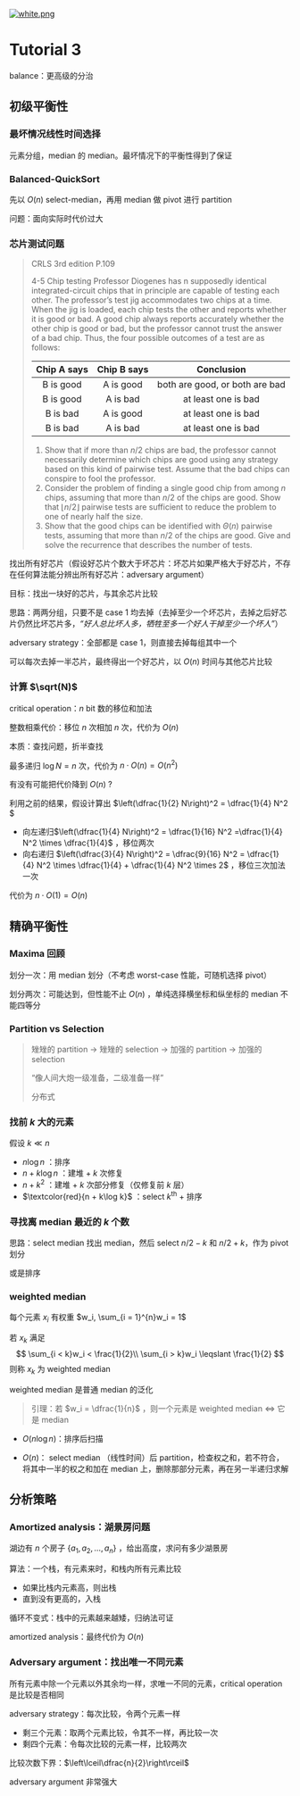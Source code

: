[![white.png](https://i.loli.net/2019/04/11/5cae134487910.png)](https://github.com/i1123581321/NJU-open-resource)

# Tutorial 3

balance：更高级的分治

## 初级平衡性

### 最坏情况线性时间选择

元素分组，median 的 median。最坏情况下的平衡性得到了保证

### Balanced-QuickSort

先以 $O(n)$ select-median，再用 median 做 pivot 进行 partition

问题：面向实际时代价过大

### 芯片测试问题

> CRLS 3rd edition P.109
>
> 4-5 Chip testing
> Professor Diogenes has n supposedly identical integrated-circuit chips that in principle are capable of testing each other. The professor’s test jig accommodates two chips at a time. When the jig is loaded, each chip tests the other and reports whether it is good or bad. A good chip always reports accurately whether the other chip is good or bad, but the professor cannot trust the answer of a bad chip. Thus, the four possible outcomes of a test are as follows:
>
> | Chip A says | Chip B says |           Conclusion           |
> | :---------: | :---------: | :----------------------------: |
> |  B is good  |  A is good  | both are good, or both are bad |
> |  B is good  |  A is bad   |      at least one is bad       |
> |  B is bad   |  A is good  |      at least one is bad       |
> |  B is bad   |  A is bad   |      at least one is bad       |
>
> 1. Show that if more than $n/2$ chips are bad, the professor cannot necessarily determine which chips are good using any strategy based on this kind of pairwise test. Assume that the bad chips can conspire to fool the professor.
> 2. Consider the problem of finding a single good chip from among $n$ chips, assuming that more than $n/2$ of the chips are good. Show that $\lfloor n / 2 \rfloor$ pairwise tests are sufficient to reduce the problem to one of nearly half the size.
> 3. Show that the good chips can be identified with $\Theta(n)​$ pairwise tests, assuming that more than $n/2​$ of the chips are good. Give and solve the recurrence that describes the number of tests.

找出所有好芯片（假设好芯片个数大于坏芯片：坏芯片如果严格大于好芯片，不存在任何算法能分辨出所有好芯片：adversary argument）

目标：找出一块好的芯片，与其余芯片比较

思路：两两分组，只要不是 case 1 均去掉（去掉至少一个坏芯片，去掉之后好芯片仍然比坏芯片多，*“好人总比坏人多，牺牲至多一个好人干掉至少一个坏人”*）

adversary strategy：全部都是 case 1，则直接去掉每组其中一个

可以每次去掉一半芯片，最终得出一个好芯片，以 $O(n)​$ 时间与其他芯片比较

### 计算 $\sqrt(N)$ 

critical operation：$n$ bit 数的移位和加法

整数相乘代价：移位 $n$ 次相加 $n$ 次，代价为 $O(n)$

本质：查找问题，折半查找

最多递归 $\log N = n$ 次，代价为 $n \cdot O(n) = O(n^2)$

有没有可能把代价降到 $O(n)$ ?

利用之前的结果，假设计算出 $\left(\dfrac{1}{2} N\right)^2 = \dfrac{1}{4} N^2​$ 

* 向左递归$\left(\dfrac{1}{4} N\right)^2 = \dfrac{1}{16} N^2 =\dfrac{1}{4} N^2 \times \dfrac{1}{4}​$ ，移位两次
* 向右递归 $\left(\dfrac{3}{4} N\right)^2 = \dfrac{9}{16} N^2 = \dfrac{1}{4} N^2 \times \dfrac{1}{4} + \dfrac{1}{4} N^2 \times 2$ ，移位三次加法一次

代价为 $n \cdot O(1) = O(n)$

## 精确平衡性

### Maxima 回顾

划分一次：用 median 划分（不考虑 worst-case 性能，可随机选择 pivot）

划分两次：可能达到，但性能不止 $O(n)$ ，单纯选择横坐标和纵坐标的 median 不能四等分

### Partition vs Selection

> 矬矬的 partition -> 矬矬的 selection -> 加强的 partition -> 加强的 selection
>
> “像人间大炮一级准备，二级准备一样”
>
> 分布式

### 找前 $k$ 大的元素

假设 $k \ll n$

* $n\log n$ ：排序
* $n + k\log n$ ：建堆 + $k$ 次修复
* $n + k^2$ ：建堆 + $k$ 次部分修复（仅修复前 $k$ 层）
* $\textcolor{red}{n + k\log k}$ ：select $k^{\mathrm{th}}​$ + 排序

### 寻找离 median 最近的 $k$ 个数

思路：select median 找出 median，然后 select $n/2 - k$ 和 $n / 2 + k$，作为 pivot 划分

或是排序

### weighted median

每个元素 $x_i$ 有权重 $w_i, \sum_{i = 1}^{n}w_i = 1$

若 $x_k$ 满足
$$
\sum_{i < k}w_i < \frac{1}{2}\\
\sum_{i > k}w_i \leqslant \frac{1}{2}
$$
则称 $x_k$ 为 weighted median

weighted median 是普通 median 的泛化

> 引理：若 $w_i = \dfrac{1}{n}$ ，则一个元素是 weighted median $\iff$ 它是 median

* $O(n\log n)$：排序后扫描

* $O(n)$： select median （线性时间）后 partition，检查权之和，若不符合，将其中一半的权之和加在 median 上，删除那部分元素，再在另一半递归求解

## 分析策略

### Amortized analysis：湖景房问题

湖边有 $n$ 个房子 $\{a_1, a_2, \dots, a_n\}$ ，给出高度，求问有多少湖景房

算法：一个栈，有元素来时，和栈内所有元素比较

* 如果比栈内元素高，则出栈
* 直到没有更高的，入栈

循环不变式：栈中的元素越来越矮，归纳法可证

amortized analysis：最终代价为 $O(n)$

### Adversary argument：找出唯一不同元素

所有元素中除一个元素以外其余均一样，求唯一不同的元素，critical operation 是比较是否相同

adversary strategy：每次比较，令两个元素一样

* 剩三个元素：取两个元素比较，令其不一样，再比较一次
* 剩四个元素：令每次比较的元素一样，比较两次

比较次数下界：$\left\lceil\dfrac{n}{2}\right\rceil$

adversary argument 非常强大